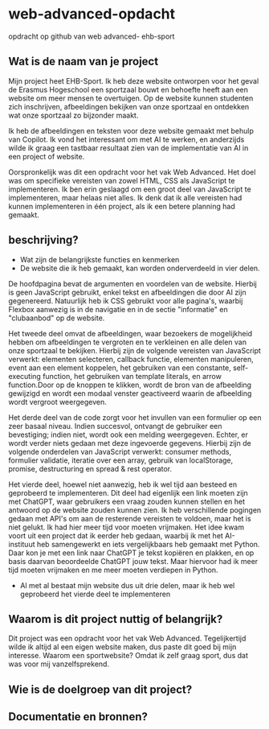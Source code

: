 # web-advanced-opdacht
 opdracht op github van web advanced- ehb-sport

## Wat is de naam van je project 
Mijn project heet EHB-Sport. Ik heb deze website ontworpen voor het geval de Erasmus Hogeschool een sportzaal bouwt en behoefte heeft aan een website om meer mensen te overtuigen. Op de website kunnen studenten zich inschrijven, afbeeldingen bekijken van onze sportzaal en ontdekken wat onze sportzaal zo bijzonder maakt.

Ik heb de afbeeldingen en teksten voor deze website gemaakt met behulp van Copilot. Ik vond het interessant om met AI te werken, en anderzijds wilde ik graag een tastbaar resultaat zien van de implementatie van AI in een project of website.

Oorspronkelijk was dit een opdracht voor het vak Web Advanced. Het doel was om specifieke vereisten van zowel HTML, CSS als JavaScript te implementeren. Ik ben erin geslaagd om een groot deel van JavaScript te implementeren, maar helaas niet alles. Ik denk dat ik alle vereisten had kunnen implementeren in één project, als ik een betere planning had gemaakt.

## beschrijving? 
-	Wat zijn de belangrijkste functies en kenmerken 
-	De website die ik heb gemaakt, kan worden onderverdeeld in vier delen.

De hoofdpagina bevat de argumenten en voordelen van de website. Hierbij is geen JavaScript gebruikt, enkel tekst en afbeeldingen die door AI zijn gegenereerd. Natuurlijk heb ik CSS gebruikt voor alle pagina's, waarbij Flexbox aanwezig is in de navigatie en in de sectie "informatie" en "clubaanbod" op de website.

Het tweede deel omvat de afbeeldingen, waar bezoekers de mogelijkheid hebben om afbeeldingen te vergroten en te verkleinen en alle delen van onze sportzaal te bekijken. Hierbij zijn de volgende vereisten van JavaScript verwerkt: elementen selecteren, callback functie, elementen manipuleren, event aan een element koppelen, het gebruiken van een constante, self-executing function, het gebruiken van template literals, en arrow function.Door op de knoppen te klikken, wordt de bron van de afbeelding gewijzigd en wordt een modaal venster geactiveerd waarin de afbeelding wordt vergroot weergegeven.


Het derde deel van de code zorgt voor het invullen van een formulier op een zeer basaal niveau. Indien succesvol, ontvangt de gebruiker een bevestiging; indien niet, wordt ook een melding weergegeven. Echter, er wordt verder niets gedaan met deze ingevoerde gegevens. Hierbij zijn de volgende onderdelen van JavaScript verwerkt: consumer methods, formulier validatie, iteratie over een array, gebruik van localStorage, promise, destructuring en spread & rest operator.

Het vierde deel, hoewel niet aanwezig, heb ik wel tijd aan besteed en geprobeerd te implementeren. Dit deel had eigenlijk een link moeten zijn met ChatGPT, waar gebruikers een vraag zouden kunnen stellen en het antwoord op de website zouden kunnen zien. Ik heb verschillende pogingen gedaan met API's om aan de resterende vereisten te voldoen, maar het is niet gelukt. Ik had hier meer tijd voor moeten vrijmaken. Het idee kwam voort uit een project dat ik eerder heb gedaan, waarbij ik met het AI-instituut heb samengewerkt en iets vergelijkbaars heb gemaakt met Python. Daar kon je met een link naar ChatGPT je tekst kopiëren en plakken, en op basis daarvan beoordeelde ChatGPT jouw tekst. Maar hiervoor had ik meer tijd moeten vrijmaken en me meer moeten verdiepen in Python.

-	Al met al bestaat mijn website dus uit drie delen, maar ik heb wel geprobeerd het vierde deel te implementeren

## Waarom is dit project nuttig of belangrijk?
Dit project was een opdracht voor het vak Web Advanced. Tegelijkertijd wilde ik altijd al een eigen website maken, dus paste dit goed bij mijn interesse. Waarom een sportwebsite? Omdat ik zelf graag sport, dus dat was voor mij vanzelfsprekend.

## Wie is de doelgroep van dit project?
## Documentatie en bronnen? 

